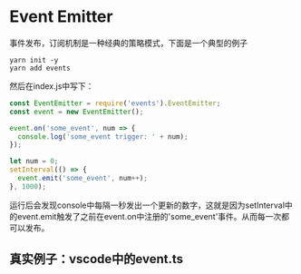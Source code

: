 # Event Emitter 

事件发布，订阅机制是一种经典的策略模式，下面是一个典型的例子

```
yarn init -y
yarn add events
```

然后在index.js中写下：

```js
const EventEmitter = require('events').EventEmitter;
const event = new EventEmitter();

event.on('some_event', num => {
  console.log('some_event trigger: ' + num);
});

let num = 0;
setInterval(() => {
  event.emit('some_event', num++);
}, 1000);

```

运行后会发现console中每隔一秒发出一个更新的数字，这就是因为setInterval中的event.emit触发了之前在event.on中注册的'some_event'事件。从而每一次都可以发布。

## 真实例子：vscode中的event.ts

